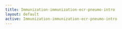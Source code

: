 ```yaml
---
title: Immunization-immunization-ecr-pneumo-intro
layout: default
active: Immunization-immunization-ecr-pneumo-intro
---
```


